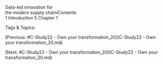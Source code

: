  
Data-led innovation for  
the modern supply chainiContents  
1  Introduction
5  Chapter 1  

   Tags & Topics:
   

[Previous: #C-Study22 - Own your transformation_20](C-Study22 - Own your transformation_20.md)

[Next: #C-Study22 - Own your transformation_20](C-Study22 - Own your transformation_20.md)